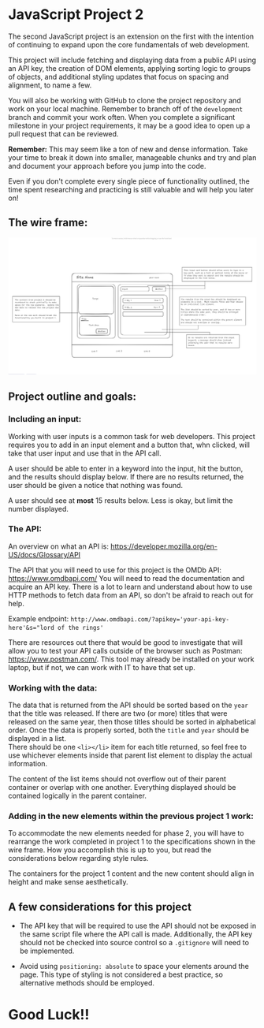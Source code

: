 # JavaScript Project 2

The second JavaScript project is an extension on the first with the intention of continuing to
expand upon the core fundamentals of web development.

This project will include fetching and displaying data from a public API using an API key, the creation
of DOM elements, applying sorting logic to groups of objects, and additional styling updates that focus
on spacing and alignment, to name a few.

You will also be working with GitHub to clone the project repository and work on your local machine.
Remember to branch off of the `development` branch and commit your work often. When you complete a significant
milestone in your project requirements, it may be a good idea to open up a pull request that can be reviewed.

**Remember:** This may seem like a ton of new and dense information. Take your time to break it down into
smaller, manageable chunks and try and plan and document your approach before you jump into the code.

Even if you don't complete every single piece of functionality outlined, the time spent researching and
practicing is still valuable and will help you later on!

## The wire frame:

![Wire Frame](./images/project-2-wireframe.jpg)

## Project outline and goals:

### Including an input:

Working with user inputs is a common task for web developers. This project requires you to add in an input
element and a button that, whn clicked, will take that user input and use that in the API call.

A user should be able to enter in a keyword into the input, hit the button, and the results should display
below. If there are no results returned, the user should be given a notice that nothing was found.

A user should see at **most** 15 results below. Less is okay, but limit the number displayed.

### The API:

An overview on what an API is: https://developer.mozilla.org/en-US/docs/Glossary/API

The API that you will need to use for this project is the OMDb API: https://www.omdbapi.com/
You will need to read the documentation and acquire an API key. There is a lot to learn and understand
about how to use HTTP methods to fetch data from an API, so don't be afraid to reach out for help.

Example endpoint: `http://www.omdbapi.com/?apikey='your-api-key-here'&s="lord of the rings'`

There are resources out there that would be good to investigate that will allow you to test your
API calls outside of the browser such as Postman: https://www.postman.com/. This tool may already be installed
on your work laptop, but if not, we can work with IT to have that set up.

### Working with the data:

The data that is returned from the API should be sorted based on the `year` that the title was released.
If there are two (or more) titles that were released on the same year, then those titles should be sorted
in alphabetical order. Once the data is properly sorted, both the `title` and `year` should be displayed in a list.  
There should be one `<li></li>` item for each title returned, so feel free to use whichever elements inside that parent
list element to display the actual information.

The content of the list items should not overflow out of their parent container or overlap with one another. Everything
displayed should be contained logically in the parent container.

### Adding in the new elements within the previous project 1 work:

To accommodate the new elements needed for phase 2, you will have to rearrange the work completed in project 1 to the
specifications shown in the wire frame. How you accomplish this is up to you, but read the considerations below regarding
style rules.

The containers for the project 1 content and the new content should align in height and make sense aesthetically.

## A few considerations for this project

- The API key that will be required to use the API should not be exposed in the same script file where the
  API call is made. Additionally, the API key should not be checked into source control so a `.gitignore` will
  need to be implemented.

- Avoid using `positioning: absolute` to space your elements around the page. This type of styling is not
  considered a best practice, so alternative methods should be employed.

# Good Luck!!
